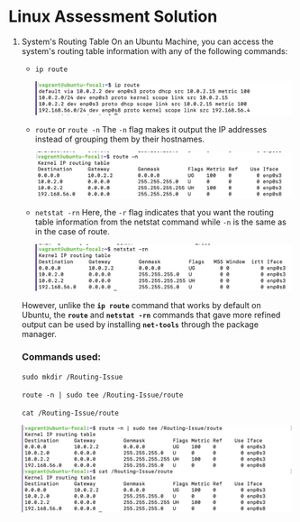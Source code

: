 # Linux Assessment Solution

1. System's Routing Table
   On an Ubuntu Machine, you can access the system's routing table information with any of the following commands:

   - `ip route`
  
        ![ip-route-cmd](images/ip-route-cmd.png "ip-route-cmd")

    - `route` or `route -n`
        The `-n` flag makes it output the IP addresses instead of grouping them by their hostnames. 

        ![route-cmd](images/route-cmd.png "route-cmd")

    - `netstat -rn`
        Here, the `-r` flag indicates that you want the routing table information from the netstat command while `-n` is the same as in the case of route.

        ![netstat-rn-cmd](images/netstat-rn-cmd.png "netstat-rn-cmd")

    However, unlike the <b>`ip route`</b> command that works by default on Ubuntu, the <b>`route`</b> and <b>`netstat -rn`</b> commands that gave more refined output can be used by installing <b>`net-tools`</b> through the package manager.

    ### <b>Commands used:</b>

    ```
    sudo mkdir /Routing-Issue

    route -n | sudo tee /Routing-Issue/route

    cat /Routing-Issue/route
    ```

    ![routing-table-output](images/routing-issue.png "routing-table-output")